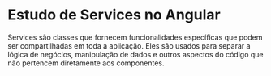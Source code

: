 # Estudo de Services no Angular

 Services são classes que fornecem funcionalidades específicas que podem ser compartilhadas em toda a aplicação. Eles são usados para separar a lógica de negócios, manipulação de dados e outros aspectos do código que não pertencem diretamente aos componentes.
